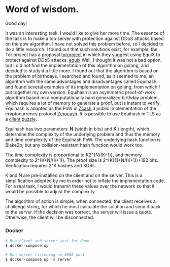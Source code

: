 # Word of wisdom.


Good day!

It was an interesting task.  I would like to give her more time.
The essence of the task is to make a tcp server with protection against DDoS attacks based on the pow algorithm.
I have not solved this problem before, so I decided to do a little research.
I found out that such solutions exist, for example, the Tor project has a proposal [torproject](https://github.com/torproject/torspec/blob/main/proposals/327-pow-over-intro.txt)
in which they suggest using EquiX to protect against DDoS attacks. [equix](https://github.com/tevador/equix)
Well, I thought it was not a bad option, but I did not find the implementation of this algorithm on golang, and decided to study it a little more. I found out that the algorithm is based on the problem of birthdays. I searched and found, as it seemed to me, an algorithm with the same advantages and disadvantages called Equihash and found several examples of its implementation on golang, from which I put together my own version.
Equihash is an asymmetric proof-of-work algorithm based on a computationally hard generalized birthday problem, which requires a lot of memory to generate a proof, but is instant to verify. Equihash is adapted as the PoW in [Zcash](https://z.cash/) a public implementation of the cryptocurrency protocol [Zerocash](http://zerocash-project.org/paper). It is possible to use Equihash in TLS as a [client puzzle](https://tools.ietf.org/html/draft-nygren-tls-client-puzzles-00).


Equihash has two parameters: **N** (width in bits) and **K** (length), which determine the complexity of the underlying problem and thus the memory and time complexity of the Equihash PoW. The underlying hash function is Blake2b, but any collision-resistant hash function would work too.

The time complexity is proportional to K2^{N/(K+1)}, and memory complexity to 2^{K+N/(K+1)}. The proof size is 2^{K}(1+N/(K+1))+192 bits. Verification requires 2^K hashes and XORs.

K and N are pre-installed on the client and on the server. This is a simplification adopted by me in order not to inflate the implementation code. For a real task, I would transmit these values over the network so that it would be possible to adjust the complexity.

The algorithm of action is simple, when connected, the client receives a challenge string, for which he must calculate the solution and send it back to the server. If the decision was correct, the server will issue a quote. Otherwise, the client will be disconnected.

### Docker

```bash
# Run client and server just for demo
$ docker-compose up

# Run server listening on 8080 port
$ docker-compose up -d server
```
